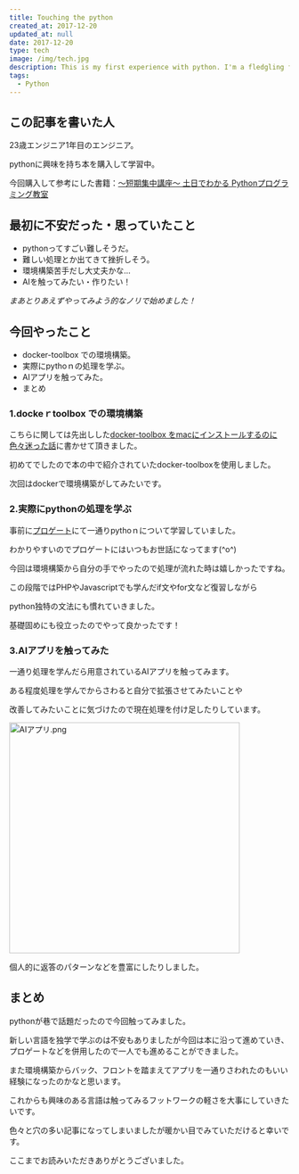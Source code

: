 ```yaml
---
title: Touching the python
created_at: 2017-12-20
updated_at: null
date: 2017-12-20
type: tech
image: /img/tech.jpg
description: This is my first experience with python. I'm a fledgling front-end engineer, but I'll do my best to catch up.
tags:
  - Python
---
```


## この記事を書いた人

23歳エンジニア1年目のエンジニア。

pythonに興味を持ち本を購入して学習中。

今回購入して参考にした書籍：[～短期集中講座～ 土日でわかる Pythonプログラミング教室](http://www.sbcr.jp/products/4797388978.html?sku=4797388978#supportDl)

## 最初に不安だった・思っていたこと

- pythonってすごい難しそうだ。
- 難しい処理とか出てきて挫折しそう。
- 環境構築苦手だし大丈夫かな…
- AIを触ってみたい・作りたい！

*まあとりあえずやってみよう的なノリで始めました！*

## 今回やったこと

- docker-toolbox での環境構築。
- 実際にpythoｎの処理を学ぶ。
- AIアプリを触ってみた。
- まとめ

### 1.dockeｒtoolbox での環境構築

こちらに関しては先出しした[docker-toolbox をmacにインストールするのに色々迷った話](https://qiita.com/ranmaru_genki/items/bbffb904ed223e1bffb5)に書かせて頂きました。

初めてでしたので本の中で紹介されていたdocker-toolboxを使用しました。

次回はdockerで環境構築がしてみたいです。

### 2.実際にpythonの処理を学ぶ

事前に[プロゲート](https://prog-8.com/)にて一通りpythoｎについて学習していました。

わかりやすいのでプロゲートにはいつもお世話になってます(^o^)

今回は環境構築から自分の手でやったので処理が流れた時は嬉しかったですね。

この段階ではPHPやJavascriptでも学んだif文やfor文など復習しながら

python独特の文法にも慣れていきました。

基礎固めにも役立ったのでやって良かったです！

### 3.AIアプリを触ってみた

一通り処理を学んだら用意されているAIアプリを触ってみます。

ある程度処理を学んでからさわると自分で拡張させてみたいことや

改善してみたいことに気づけたので現在処理を付け足したりしています。

<img width="414" alt="AIアプリ.png" src="https://qiita-image-store.s3.amazonaws.com/0/199085/61455778-e37d-3e3a-66c3-9a32d277a8c0.png">

個人的に返答のパターンなどを豊富にしたりしました。

## まとめ

pythonが巷で話題だったので今回触ってみました。

新しい言語を独学で学ぶのは不安もありましたが今回は本に沿って進めていき、プロゲートなどを併用したので一人でも進めることができました。

また環境構築からバック、フロントを踏まえてアプリを一通りさわれたのもいい経験になったのかなと思います。

これからも興味のある言語は触ってみるフットワークの軽さを大事にしていきたいです。

色々と穴の多い記事になってしまいましたが暖かい目でみていただけると幸いです。

ここまでお読みいただきありがとうございました。

